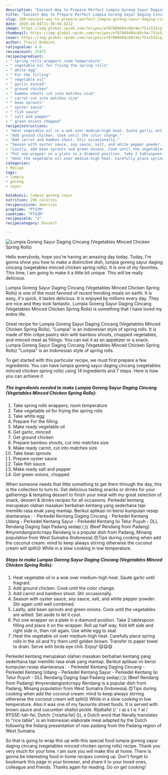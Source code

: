```yaml
---
description: "Easiest Way to Prepare Perfect Lumpia Goreng Sayur Daging Cincang (Vegetables Minced Chicken Spring Rolls)"
title: "Easiest Way to Prepare Perfect Lumpia Goreng Sayur Daging Cincang (Vegetables Minced Chicken Spring Rolls)"
slug: 289-easiest-way-to-prepare-perfect-lumpia-goreng-sayur-daging-cincang-vegetables-minced-chicken-spring-rolls
date: 2020-10-04T21:39:04.821Z
image: https://img-global.cpcdn.com/recipes/e707809d84c60c9e/751x532cq70/lumpia-goreng-sayur-daging-cincang-vegetables-minced-chicken-spring-rolls-recipe-main-photo.jpg
thumbnail: https://img-global.cpcdn.com/recipes/e707809d84c60c9e/751x532cq70/lumpia-goreng-sayur-daging-cincang-vegetables-minced-chicken-spring-rolls-recipe-main-photo.jpg
cover: https://img-global.cpcdn.com/recipes/e707809d84c60c9e/751x532cq70/lumpia-goreng-sayur-daging-cincang-vegetables-minced-chicken-spring-rolls-recipe-main-photo.jpg
author: Travis Robbins
ratingvalue: 4.8
reviewcount: 25472
recipeingredient:
- " spring rolls wrappers room temperature"
- " vegetable oil for frying the spring rolls"
- " white egg"
- " For the filling"
- " vegetable oil"
- " garlic minced"
- " ground chicken"
- " bamboo shoots cut into matches size"
- " carrot cut into matches size"
- " bean sprouts"
- " oyster sauce"
- " fish sauce"
- " salt and pepper"
- " green onions chopped"
recipeinstructions:
- "Heat vegetable oil in a wok over medium-high heat. Sauté garlic until fragrant."
- "Add ground chicken. Cook until the color change."
- "Add carrot and bamboo shoot. Stir occasionally."
- "Season with oyster sauce, soy sauce, salt, and white pepper powder. Stir again until well combined."
- "Lastly, add bean sprouts and green onions. Cook until the vegetables are wilted. Set aside to let it cool."
- "Put one wrapper on a plate in a diamond position. Take 2 tablespoon filling and place it on the wrapper. Roll up half way, fold left side and right side in, then roll again. Use white egg to seal."
- "Heat the vegetable oil over medium-high heat. Carefully place spring rolls in the oil and fry them until golden brown. Transfer to paper towel to drain. Serve with birds eye chili. Enjoy! 😋😋😋"
categories:
- Recipe
tags:
- lumpia
- goreng
- sayur

katakunci: lumpia goreng sayur 
nutrition: 296 calories
recipecuisine: American
preptime: "PT37M"
cooktime: "PT42M"
recipeyield: "2"
recipecategory: Dessert

---
```



![Lumpia Goreng Sayur Daging Cincang (Vegetables Minced Chicken Spring Rolls)](https://img-global.cpcdn.com/recipes/e707809d84c60c9e/751x532cq70/lumpia-goreng-sayur-daging-cincang-vegetables-minced-chicken-spring-rolls-recipe-main-photo.jpg)

Hello everybody, hope you're having an amazing day today. Today, I'm gonna show you how to make a distinctive dish, lumpia goreng sayur daging cincang (vegetables minced chicken spring rolls). It is one of my favorites. This time, I am going to make it a little bit unique. This will be really delicious.

Lumpia Goreng Sayur Daging Cincang (Vegetables Minced Chicken Spring Rolls) is one of the most favored of recent trending meals on earth. It is easy, it's quick, it tastes delicious. It is enjoyed by millions every day. They are nice and they look fantastic. Lumpia Goreng Sayur Daging Cincang (Vegetables Minced Chicken Spring Rolls) is something that I have loved my entire life.

Great recipe for Lumpia Goreng Sayur Daging Cincang (Vegetables Minced Chicken Spring Rolls). &#34;Lumpia&#34; is an Indonesian style of spring rolls. It is made of thin crêpe pastry skin with bamboo shoots, chopped vegetables, and minced meat as fillings. You can eat it as an appetizer or a snack. Lumpia Goreng Sayur Daging Cincang (Vegetables Minced Chicken Spring Rolls) &#34;Lumpia&#34; is an Indonesian style of spring rolls.


To get started with this particular recipe, we must first prepare a few ingredients. You can have lumpia goreng sayur daging cincang (vegetables minced chicken spring rolls) using 14 ingredients and 7 steps. Here is how you can achieve it.

<!--inarticleads1-->

##### The ingredients needed to make Lumpia Goreng Sayur Daging Cincang (Vegetables Minced Chicken Spring Rolls):

1. Take  spring rolls wrappers, room temperature
1. Take  vegetable oil for frying the spring rolls
1. Take  white egg
1. Prepare  For the filling:
1. Make ready  vegetable oil
1. Get  garlic, minced
1. Get  ground chicken
1. Prepare  bamboo shoots, cut into matches size
1. Make ready  carrot, cut into matches size
1. Take  bean sprouts
1. Prepare  oyster sauce
1. Take  fish sauce
1. Make ready  salt and pepper
1. Get  green onions, chopped


When someone needs that little something to get them through the day, this is the collection to turn to. Get delicious tasting snacks or drinks for your gatherings &amp; tempting dessert to finish your meal with my great selection of snack, dessert &amp; drinks recipes for all occasions. Perkedel kentang merupakan olahan masakan berbahan kentang yang sederhana tapi memiliki rasa enak yang mantap. Berikut aplikasi ini berisi kumpulan resep diantaranya : - Perkedel Kentang Daging Cincang - Perkedel Kentang Udang - Perkedel Kentang Sayur - Perkedel Kentang Isi Telur Puyuh - DLL Rendang Daging Sapi Padang sedap🇮🇩 (Beef Rendang from Padang) #myrendangisntcrispy Rendang is a popular dish from Padang, Minang population from West Sumatra (Indonesia).😍Tips during cooking when add the coconut cream: mind to keep always stirring otherwise the coconut cream will split😥 While in a slow cooking in low temperature. 

<!--inarticleads2-->

##### Steps to make Lumpia Goreng Sayur Daging Cincang (Vegetables Minced Chicken Spring Rolls):

1. Heat vegetable oil in a wok over medium-high heat. Sauté garlic until fragrant.
1. Add ground chicken. Cook until the color change.
1. Add carrot and bamboo shoot. Stir occasionally.
1. Season with oyster sauce, soy sauce, salt, and white pepper powder. Stir again until well combined.
1. Lastly, add bean sprouts and green onions. Cook until the vegetables are wilted. Set aside to let it cool.
1. Put one wrapper on a plate in a diamond position. Take 2 tablespoon filling and place it on the wrapper. Roll up half way, fold left side and right side in, then roll again. Use white egg to seal.
1. Heat the vegetable oil over medium-high heat. Carefully place spring rolls in the oil and fry them until golden brown. Transfer to paper towel to drain. Serve with birds eye chili. Enjoy! 😋😋😋


Perkedel kentang merupakan olahan masakan berbahan kentang yang sederhana tapi memiliki rasa enak yang mantap. Berikut aplikasi ini berisi kumpulan resep diantaranya : - Perkedel Kentang Daging Cincang - Perkedel Kentang Udang - Perkedel Kentang Sayur - Perkedel Kentang Isi Telur Puyuh - DLL Rendang Daging Sapi Padang sedap🇮🇩 (Beef Rendang from Padang) #myrendangisntcrispy Rendang is a popular dish from Padang, Minang population from West Sumatra (Indonesia).😍Tips during cooking when add the coconut cream: mind to keep always stirring otherwise the coconut cream will split😥 While in a slow cooking in low temperature. Also it was one of my favourite street foods. It is served with brown sauce and cucumber shallot pickle. Rijsttafel (/ ˈ r aɪ s t ɑː f əl / RYSSE-tah-fəl, Dutch: [ˈrɛisttaːfəl] ()), a Dutch word that literally translates to &#34;rice table&#34;, is an Indonesian elaborate meal adapted by the Dutch following the hidang presentation of nasi padang from the Padang region of West Sumatra. 

So that is going to wrap this up with this special food lumpia goreng sayur daging cincang (vegetables minced chicken spring rolls) recipe. Thank you very much for your time. I am sure you will make this at home. There is gonna be interesting food in home recipes coming up. Don't forget to bookmark this page in your browser, and share it to your loved ones, colleague and friends. Thanks again for reading. Go on get cooking!
